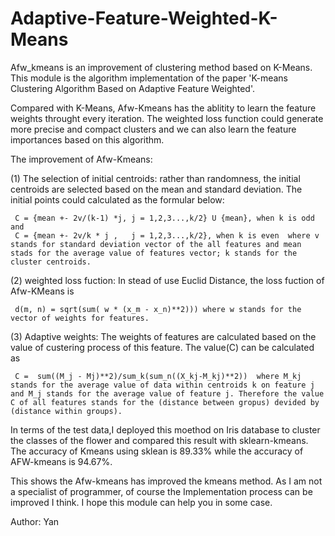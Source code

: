 # Adaptive-Feature-Weighted-K-Means

Afw_kmeans is an improvement of clustering method based on K-Means. This module is the algorithm implementation of the paper 'K-means Clustering Algorithm Based on Adaptive Feature Weighted'.

Compared with K-Means, Afw-Kmeans has the ablitity to learn the feature weights throught every iteration. The weighted loss function could generate more precise and compact clusters and we can also learn the feature importances based on this algorithm.

The improvement of Afw-Kmeans:

(1) The selection of initial centroids: rather than randomness, the initial centroids are selected based on the mean and standard deviation. The initial points could calculated as the formular below:

     C = {mean +- 2v/(k-1) *j, j = 1,2,3...,k/2} U {mean}, when k is odd and 
     C = {mean +- 2v/k * j ,   j = 1,2,3...,k/2}, when k is even  where v stands for standard deviation vector of the all features and mean stads for the average value of features vector; k stands for the cluster centroids.

(2) weighted loss fuction: In stead of use Euclid Distance, the loss fuction of Afw-KMeans is 

     d(m, n) = sqrt(sum( w * (x_m - x_n)**2))) where w stands for the vector of weights for features.
     
(3) Adaptive weights: The weights of features are calculated based on the value of custering process of this feature. The value(C) can be calculated as

     C =  sum((M_j - Mj)**2)/sum_k(sum_n((X_kj-M_kj)**2))  where M_kj stands for the average value of data within centroids k on feature j and M_j stands for the average value of feature j. Therefore the value C of all features stands for the (distance between gropus) devided by (distance within groups).
     
In terms of the test data,I deployed this moethod on Iris database to cluster the classes of the flower and compared this result with sklearn-kmeans. The accuracy of Kmeans using sklean is 89.33% while the accuracy of AFW-kmeans is 94.67%.

This shows the Afw-kmeans has improved the kmeans method.
As I am not a specialist of programmer, of course the Implementation process can be improved I think. I hope this module can help you in some case.

Author: Yan
